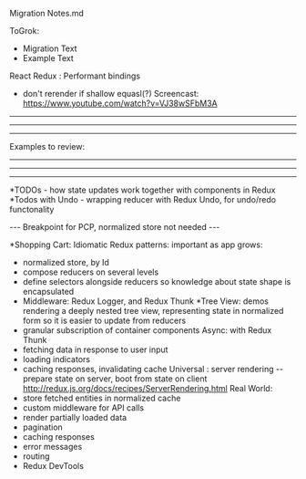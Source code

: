Migration Notes.md


ToGrok:
- Migration Text
- Example Text

React Redux : Performant bindings
  - don't rerender if shallow equasl(?)
  Screencast: 
  https://www.youtube.com/watch?v=VJ38wSFbM3A

____________________
____________________
____________________
Examples to review:
____________________
____________________
____________________

*TODOs - how state updates work together with components in Redux
*Todos with Undo - wrapping reducer with Redux Undo, for undo/redo functonality

--- Breakpoint for PCP, normalized store not needed --- 

*Shopping Cart: Idiomatic Redux patterns: important as app grows:
  - normalized store, by Id
  - compose reducers on several levels
  - define selectors alongside reducers so knowledge about state shape is encapsulated
  - Middleware: Redux Logger, and Redux Thunk
*Tree View: demos rendering a deeply nested tree view, representing state in normalized form so it is easier to update from reducers
  - granular subscription of container components
Async: with Redux Thunk
  - fetching data in response to user input
  - loading indicators
  - caching responses, invalidating cache
Universal : server rendering -- prepare state on server, boot from state on client
http://redux.js.org/docs/recipes/ServerRendering.html
Real World: 
  - store fetched entities in normalized cache
  - custom middleware for API calls
  - render partially loaded data
  - pagination
  - caching responses
  - error messages
  - routing
  - Redux DevTools
